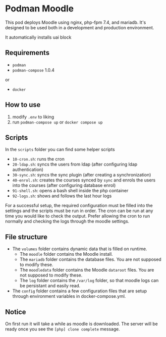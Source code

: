 # Podman Moodle

This pod deploys Moodle using nginx, php-fpm 7.4, and mariadb. It's designed to be used both in a development and production environment.

It automatically installs uai block

## Requirements
- `podman`
- `podman-compose` 1.0.4 

or
- `docker`

## How to use
1. modify `.env` to liking
2. run `podman-compose up` or `docker compose up`

## Scripts
In the `scripts` folder you can find some helper scripts

- `10-cron.sh`: runs the cron
- `20-ldap.sh`: syncs the users from ldap (after configuring ldap authentication)
- `30-sync.sh`: syncs the sync plugin (after creating a synchronization)
- `40-enrol.sh`: creates the courses synced by `sync` and enrols the users into the courses (after configuring database enrol)
- `91-shell.sh`: opens a bash shell inside the php container
- `92-logs.sh`: shows and follows the last hour logs

For a successful setup, the required configuration must be filled into the settings and the scripts must be run in order. The cron can be run at any time you would like to check the output. Prefer allowing the cron to run normally and checking the logs through the moodle settings.

## File structure
- The `volumes` folder contains dynamic data that is filled on runtime.
    - The `moodle` folder contains the Moodle install.
    - The `mariadb` folder contains the database files. You are not supposed to modify these.
    - The `moodledata` folder contains the Moodle `dataroot` files. You are not supposed to modify these.
    - The `log` folder contains the `/var/log` folder, so that moodle logs can be persistant and easily read.
- The `config` folder contains a few configuration files that are setup through environment variables in docker-compose.yml. 

## Notice
On first run it will take a while as moodle is downloaded. The server will be ready once you see the `[php] clone complete` message.